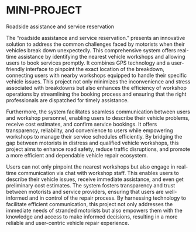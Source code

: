 # MINI-PROJECT
Roadside assistance and service reservation

The “roadside assistance and service reservation.” presents an innovative solution to address the common challenges faced by motorists when their vehicles break down unexpectedly. This comprehensive system offers real-time assistance by identifying the nearest vehicle workshops and allowing users to book services promptly. It combines GPS technology and a user-friendly interface to pinpoint the exact location of the breakdown, connecting users with nearby workshops equipped to handle their specific vehicle issues. This project not only minimizes the inconvenience and stress associated with breakdowns but also enhances the efficiency of workshop operations by streamlining the booking process and ensuring that the right professionals are dispatched for timely assistance.

Furthermore, the system facilitates seamless communication between users and workshop personnel, enabling users to describe their vehicle problems, receive cost estimates, and confirm service bookings. It offers transparency, reliability, and convenience to users while empowering workshops to manage their service schedules efficiently. By bridging the gap between motorists in distress and qualified vehicle workshops, this project aims to enhance road safety, reduce traffic disruptions, and promote a more efficient and dependable vehicle repair ecosystem.

Users can not only pinpoint the nearest workshops but also engage in real-time communication via chat with workshop staff. This enables users to describe their vehicle issues, receive immediate assistance, and even get preliminary cost estimates. The system fosters transparency and trust between motorists and service providers, ensuring that users are well-informed and in control of the repair process. By harnessing technology to facilitate efficient communication, this project not only addresses the immediate needs of stranded motorists but also empowers them with the knowledge and access to make informed decisions, resulting in a more reliable and user-centric vehicle repair experience.







